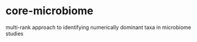 core-microbiome
===============

multi-rank approach to identifying numerically dominant taxa in microbiome studies
